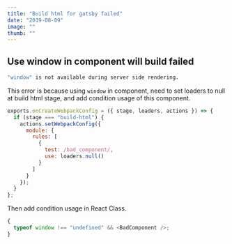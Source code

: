 ```yaml
---
title: "Build html for gatsby failed"
date: "2019-08-09"
image: ""
thumb: ""
---
```


## Use window in component will build failed

```bash
"window" is not available during server side rendering.
```

This error is because using `window` in component, need to set loaders to null at build html stage, and add condition usage of this component.

```javascript
exports.onCreateWebpackConfig = ({ stage, loaders, actions }) => {
  if (stage === "build-html") {
    actions.setWebpackConfig({
      module: {
        rules: [
          {
            test: /bad_component/,
            use: loaders.null()
          }
        ]
      }
    });
  }
};
```

Then add condition usage in React Class.

```javascript 1.8
{
  typeof window !== "undefined" && <BadComponent />;
}
```
